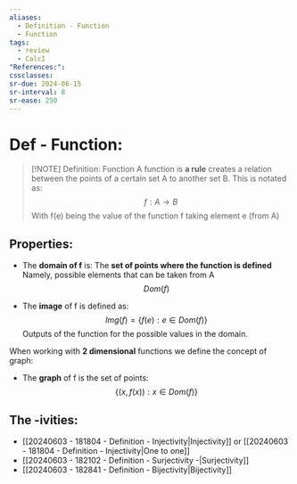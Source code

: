 ```yaml
---
aliases:
  - Definition - Function
  - Function
tags:
  - review
  - CalcI
"References:": 
cssclasses:
sr-due: 2024-06-15
sr-interval: 8
sr-ease: 250
---
```

# Def - Function: 

> [!NOTE] Definition: Function
> A function is **a rule** creates a relation between the points of a certain set A to another set B. This is notated as: 
> $$ f: A \rightarrow B$$
> With f(e) being the value of the function f taking element e (from A)

## Properties: 
+ The **domain of f** is: The **set of points where the function is defined** Namely, possible elements that can be taken from A
$$
Dom(f)
$$

+ The **image** of f is defined as: 
$$
Img(f) = \{f(e):e\in Dom(f)\}
$$
Outputs of the function for the possible values in the domain. 

When working with **2 dimensional** functions we define the concept of graph:

+ The **graph** of f is the set of points:
$$
\{(x,f(x)):x\in Dom(f)\}
$$

## The -ivities:
+ [[20240603 - 181804 - Definition - Injectivity|Injectivity]] or [[20240603 - 181804 - Definition - Injectivity|One to one]]
+ [[20240603 - 182102 - Definition - Surjectivity -|Surjectivity]]
+ [[20240603 - 182841 - Definition - Bijectivity|Bijectivity]]

